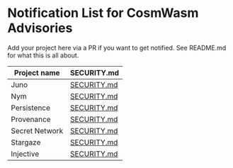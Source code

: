 # Notification List for CosmWasm Advisories

Add your project here via a PR if you want to get notified.
See README.md for what this is all about.

| Project name   | SECURITY.md                                                                                      |
|----------------|--------------------------------------------------------------------------------------------------|
| Juno           | [SECURITY.md](https://github.com/CosmosContracts/juno/blob/main/SECURITY.md)                     |
| Nym            | [SECURITY.md](https://github.com/nymtech/nym/blob/develop/SECURITY.md)                           |
| Persistence    | [SECURITY.md](https://github.com/persistenceOne/persistenceCore/blob/master/SECURITY.md)         |
| Provenance     | [SECURITY.md](https://github.com/provenance-io/provenance/blob/main/SECURITY.md)                 |
| Secret Network | [SECURITY.md](https://github.com/scrtlabs/SecretNetwork/blob/master/SECURITY.md)                 |
| Stargaze       | [SECURITY.md](https://github.com/public-awesome/stargaze/blob/main/SECURITY.md)                  |
| Injective      | [SECURITY.md](https://github.com/InjectiveLabs/injective-chain-releases/blob/master/SECURITY.md) |
